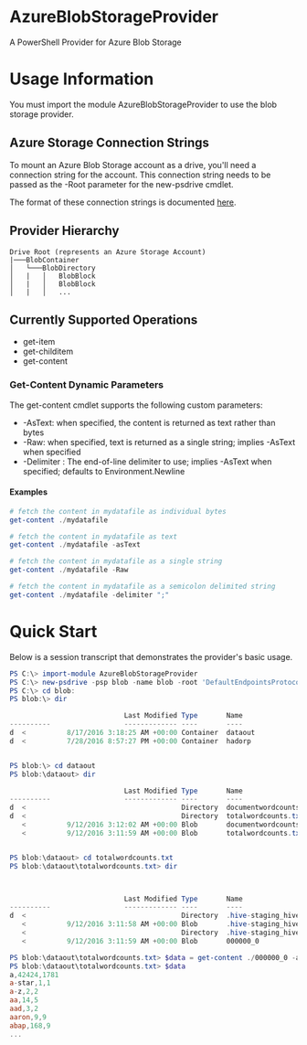 # AzureBlobStorageProvider
A PowerShell Provider for Azure Blob Storage

# Usage Information

You must import the module AzureBlobStorageProvider to use the blob storage
provider.

## Azure Storage Connection Strings

To mount an Azure Blob Storage account as a drive, you'll need a connection string for the account.  This connection string
needs to be passed as the -Root parameter for the new-psdrive cmdlet.

The format of these connection strings is documented [here](https://azure.microsoft.com/en-us/documentation/articles/storage-configure-connection-string/).

## Provider Hierarchy

```
Drive Root (represents an Azure Storage Account)
|───BlobContainer
│   └───BlobDirectory
│   |   │   BlobBlock
│   |   │   BlobBlock
│   |   │   ...
```

## Currently Supported Operations

* get-item
* get-childitem
* get-content

### Get-Content Dynamic Parameters

The get-content cmdlet supports the following custom parameters:
* -AsText: when specified, the content is returned as text rather than bytes
* -Raw: when specified, text is returned as a single string; implies -AsText when specified
* -Delimiter <string>: The end-of-line delimiter to use; implies -AsText when specified; defaults to Environment.Newline

#### Examples

```PowerShell
# fetch the content in mydatafile as individual bytes
get-content ./mydatafile

# fetch the content in mydatafile as text
get-content ./mydatafile -asText

# fetch the content in mydatafile as a single string
get-content ./mydatafile -Raw

# fetch the content in mydatafile as a semicolon delimited string
get-content ./mydatafile -delimiter ";"
```

# Quick Start

Below is a session transcript that demonstrates the provider's basic usage.

```PowerShell
PS C:\> import-module AzureBlobStorageProvider
PS C:\> new-psdrive -psp blob -name blob -root 'DefaultEndpointsProtocol=https;AccountName=YourAccountName;AccountKey=YourAccessKey'
PS C:\> cd blob:
PS blob:\> dir

                            Last Modified Type       Name
----------                  ------------- ----       ----
d  <          8/17/2016 3:18:25 AM +00:00 Container  dataout
d  <          7/28/2016 8:57:27 PM +00:00 Container  hadorp


PS blob:\> cd dataout
PS blob:\dataout> dir

                            Last Modified Type       Name
----------                  ------------- ----       ----
d  <                                      Directory  documentwordcounts.txt
d  <                                      Directory  totalwordcounts.txt
   <          9/12/2016 3:12:02 AM +00:00 Blob       documentwordcounts.txt
   <          9/12/2016 3:11:59 AM +00:00 Blob       totalwordcounts.txt


PS blob:\dataout> cd totalwordcounts.txt
PS blob:\dataout\totalwordcounts.txt> dir



                            Last Modified Type       Name
----------                  ------------- ----       ----
d  <                                      Directory  .hive-staging_hive_2016-09-12_03-11-56_447_8455690809408588477-1
   <          9/12/2016 3:11:58 AM +00:00 Blob       .hive-staging_hive_2016-09-12_03-11-56_447_8455690809408588477-1
   <                                      Directory  .hive-staging_hive_2016-09-12_03-11-56_447_8455690809408588477-1
   <          9/12/2016 3:11:59 AM +00:00 Blob       000000_0

PS blob:\dataout\totalwordcounts.txt> $data = get-content ./000000_0 -astext
PS blob:\dataout\totalwordcounts.txt> $data
a,42424,1781
a-star,1,1
a-z,2,2
aa,14,5
aad,3,2
aaron,9,9
abap,168,9
...
```
